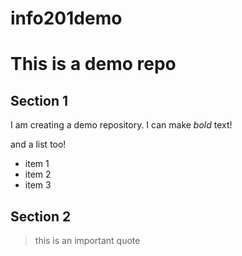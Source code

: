 # info201demo
# This is a demo repo

## Section 1
I am creating a demo repository.
I can make *bold* text!

and a list too!
- item 1
- item 2
- item 3

## Section 2

> this is an important quote
